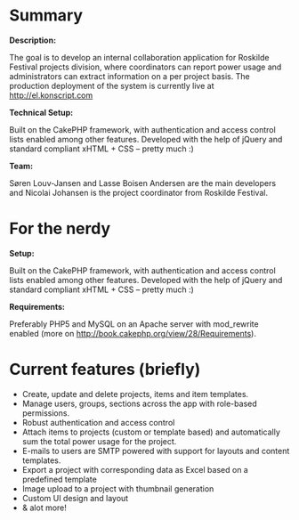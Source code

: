 Summary
========

**Description:**

The goal is to develop an internal collaboration application for Roskilde Festival projects division, where coordinators can report power usage and administrators can extract information on a per project basis.
The production deployment of the system is currently live at http://el.konscript.com

**Technical Setup:**

Built on the CakePHP framework, with authentication and access control lists enabled among other features. Developed with the help of jQuery and standard compliant xHTML + CSS – pretty much :)

**Team:**

Søren Louv-Jansen and Lasse Boisen Andersen are the main developers and Nicolai Johansen is the project coordinator from Roskilde Festival.

For the nerdy
========

**Setup:**

Built on the CakePHP framework, with authentication and access control lists enabled among other features. Developed with the help of jQuery and standard compliant xHTML + CSS – pretty much :)

**Requirements:**

Preferably PHP5 and MySQL on an Apache server with mod_rewrite enabled (more on http://book.cakephp.org/view/28/Requirements).

Current features (briefly)
========

* Create, update and delete projects, items and item templates.
* Manage users, groups, sections across the app with role-based permissions.
* Robust authentication and access control
* Attach items to projects (custom or template based) and automatically sum the total power usage for the project.
* E-mails to users are SMTP powered with support for layouts and content templates.
* Export a project with corresponding data as Excel based on a predefined template
* Image upload to a project with thumbnail generation
* Custom UI design and layout
* & alot more!